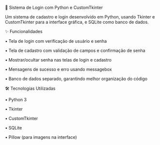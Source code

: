 🔐 Sistema de Login com Python e CustomTkinter

Um sistema de cadastro e login desenvolvido em Python, usando Tkinter e CustomTkinter para a interface gráfica, e SQLite como banco de dados.

✨ Funcionalidades

• Tela de login com verificação de usuário e senha

• Tela de cadastro com validação de campos e confirmação de senha

• Mostrar/ocultar senha nas telas de login e cadastro

• Mensagens de sucesso e erro usando messagebox

• Banco de dados separado, garantindo melhor organização do código

🛠️ Tecnologias Utilizadas

• Python 3

• Tkinter

• CustomTkinter

• SQLite

• Pillow (para imagens na interface)
